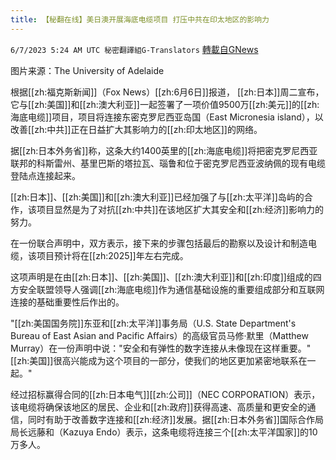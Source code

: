 ```yaml
---
title: 【秘翻在线】美日澳开展海底电缆项目 打压中共在印太地区的影响力
---
```

`6/7/2023 5:24 AM UTC 秘密翻譯組G-Translators` [轉載自GNews](https://gnews.org/articles/1364236)

           

图片来源：The University of Adelaide

根据[[zh:福克斯新闻]]（Fox News）[[zh:6月6日]]报道， [[zh:日本]]周二宣布，它与[[zh:美国]]和[[zh:澳大利亚]]一起签署了一项价值9500万[[zh:美元]]的[[zh:海底电缆]]项目，项目将连接东密克罗尼西亚岛国（East Micronesia island），以改善[[zh:中共]]正在日益扩大其影响力的[[zh:印太地区]]的网络。

据[[zh:日本外务省]]称，这条大约1400英里的[[zh:海底电缆]]将把密克罗尼西亚联邦的科斯雷州、基里巴斯的塔拉瓦、瑙鲁和位于密克罗尼西亚波纳佩的现有电缆登陆点连接起来。

[[zh:日本]]、[[zh:美国]]和[[zh:澳大利亚]]已经加强了与[[zh:太平洋]]岛屿的合作，该项目显然是为了对抗[[zh:中共]]在该地区扩大其安全和[[zh:经济]]影响力的努力。

在一份联合声明中，双方表示，接下来的步骤包括最后的勘察以及设计和制造电缆，该项目预计将在[[zh:2025]]年左右完成。

这项声明是在由[[zh:日本]]、[[zh:美国]]、[[zh:澳大利亚]]和[[zh:印度]]组成的四方安全联盟领导人强调[[zh:海底电缆]]作为通信基础设施的重要组成部分和互联网连接的基础重要性后作出的。

"[[zh:美国国务院]]东亚和[[zh:太平洋]]事务局（U.S. State Department's Bureau of East Asian and Pacific Affairs）的高级官员马修·默里（Matthew Murray）在一份声明中说："安全和有弹性的数字连接从未像现在这样重要。"[[zh:美国]]很高兴能成为这个项目的一部分，使我们的地区更加紧密地联系在一起。"

经过招标赢得合同的[[zh:日本电气]][[zh:公司]]（NEC CORPORATION）表示，该电缆将确保该地区的居民、企业和[[zh:政府]]获得高速、高质量和更安全的通信，同时有助于改善数字连接和[[zh:经济]]发展。据[[zh:日本外务省]]国际合作局局长远藤和（Kazuya Endo）表示，这条电缆将连接三个[[zh:太平洋国家]]的10万多人。
